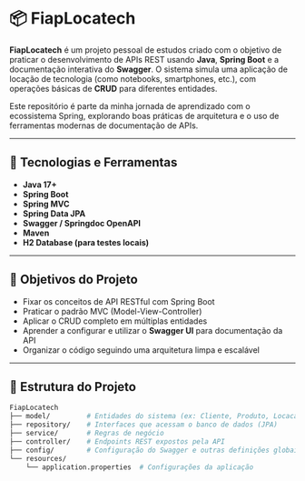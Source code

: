 # 📦 FiapLocatech

**FiapLocatech** é um projeto pessoal de estudos criado com o objetivo de praticar o desenvolvimento de APIs REST usando **Java**, **Spring Boot** e a documentação interativa do **Swagger**. O sistema simula uma aplicação de locação de tecnologia (como notebooks, smartphones, etc.), com operações básicas de **CRUD** para diferentes entidades.

Este repositório é parte da minha jornada de aprendizado com o ecossistema Spring, explorando boas práticas de arquitetura e o uso de ferramentas modernas de documentação de APIs.

---

## 🚀 Tecnologias e Ferramentas

- **Java 17+**
- **Spring Boot**
- **Spring MVC**
- **Spring Data JPA**
- **Swagger / Springdoc OpenAPI**
- **Maven**
- **H2 Database (para testes locais)**

---

## 🎯 Objetivos do Projeto

- Fixar os conceitos de API RESTful com Spring Boot
- Praticar o padrão MVC (Model-View-Controller)
- Aplicar o CRUD completo em múltiplas entidades
- Aprender a configurar e utilizar o **Swagger UI** para documentação da API
- Organizar o código seguindo uma arquitetura limpa e escalável

---

## 🧱 Estrutura do Projeto

```bash
FiapLocatech
├── model/         # Entidades do sistema (ex: Cliente, Produto, Locacao)
├── repository/    # Interfaces que acessam o banco de dados (JPA)
├── service/       # Regras de negócio
├── controller/    # Endpoints REST expostos pela API
├── config/        # Configuração do Swagger e outras definições globais
└── resources/
    └── application.properties  # Configurações da aplicação
